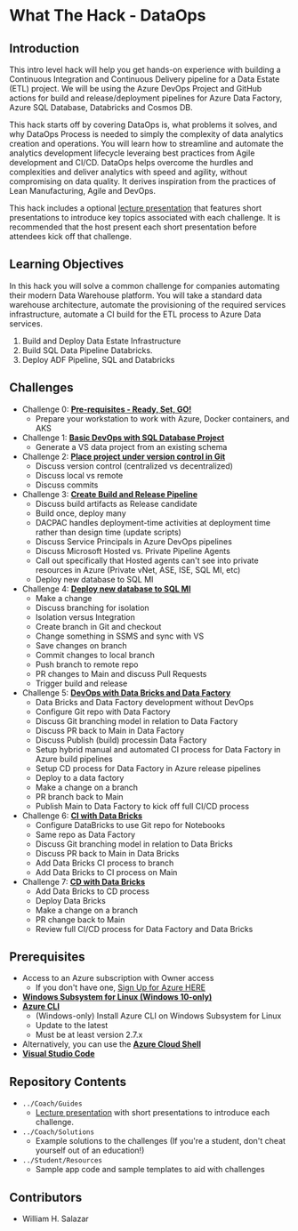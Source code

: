 # What The Hack - DataOps
## Introduction
This intro level hack will help you get hands-on experience with building a Continuous Integration and Continuous Delivery pipeline for a Data Estate (ETL) project. We will be using the Azure DevOps Project and GitHub actions for build and release/deployment pipelines for Azure Data Factory, Azure SQL Database, Databricks and Cosmos DB.

This hack starts off by covering DataOps is, what problems it solves, and why DataOps Process is needed to simply the complexity of data analytics creation and operations. You will learn how to streamline and automate the analytics development lifecycle leveraing best practices from Agile development and CI/CD. DataOps helps overcome the hurdles and complexities and deliver analytics with speed and agility, without compromising on data quality. It derives inspiration from the practices of Lean Manufacturing, Agile and DevOps. 

This hack includes a optional [lecture presentation](Coach/Lectures.pptx) that features short presentations to introduce key topics associated with each challenge. It is recommended that the host present each short presentation before attendees kick off that challenge.

## Learning Objectives
In this hack you will solve a common challenge for companies automating their modern Data Warehouse platform. You will take a standard data warehouse architecture, automate the provisioning of the required services infrastructure, automate a CI build for the ETL process to Azure Data services.  

1. Build and Deploy Data Estate Infrastructure
1. Build SQL Data Pipeline Databricks. 
1. Deploy ADF Pipeline, SQL and Databricks


## Challenges
- Challenge 0: **[Pre-requisites - Ready, Set, GO!](Student/00-prereqs.md)**
   - Prepare your workstation to work with Azure, Docker containers, and AKS
- Challenge 1: **[Basic DevOps with SQL Database Project](Student/01-containers.md)**
   - Generate a VS data project from an existing schema
- Challenge 2: **[Place project under version control in Git](Student/02-acr.md)**
   - Discuss version control (centralized vs decentralized)
   - Discuss local vs remote
   - Discuss commits
- Challenge 3: **[Create Build and Release Pipeline](Student/03-k8sintro.md)**
   - Discuss build artifacts as Release candidate
   - Build once, deploy many
   - DACPAC handles deployment-time activities at deployment time rather than design time (update scripts)
   - Discuss Service Principals in Azure DevOps pipelines
   - Discuss Microsoft Hosted vs. Private Pipeline Agents
   - Call out specifically that Hosted agents can't see into private resources in Azure (Private vNet, ASE, ISE, SQL MI, etc)
   - Deploy new database to SQL MI   
- Challenge 4: **[Deploy new database to SQL MI](Student/04-k8sdeployment.md)**
   - Make a change
   - Discuss branching for isolation
   - Isolation versus Integration
   - Create branch in Git and checkout
   - Change something in SSMS and sync with VS
   - Save changes on branch
   - Commit changes to local branch
   - Push branch to remote repo
   - PR changes to Main and discuss Pull Requests
   - Trigger build and release 
- Challenge 5: **[DevOps with Data Bricks and Data Factory ](Student/05-scaling.md)**
   - Data Bricks and Data Factory development without DevOps
   - Configure Git repo with Data Factory
   - Discuss Git branching model in relation to Data Factory
   - Discuss PR back to Main in Data Factory
   - Discuss Publish (build) processin Data Factory
   - Setup hybrid manual and automated CI process for Data Factory in Azure build pipelines
   - Setup CD process for Data Factory in Azure release pipelines
   - Deploy to a data factory
   - Make a change on a branch
   - PR branch back to Main
   - Publish Main to Data Factory to kick off full CI/CD process   
- Challenge 6: **[CI with Data Bricks](Student/06-deploymongo.md)**
   - Configure DataBricks to use Git repo for Notebooks
   - Same repo as Data Factory
   - Discuss Git branching model in relation to Data Bricks
   - Discuss PR back to Main in Data Bricks
   - Add Data Bricks CI process to branch
   - Add Data Bricks to CI process on Main
- Challenge 7: **[CD with Data Bricks](Student/07-updaterollback.md)**
   - Add Data Bricks to CD process
   - Deploy Data Bricks
   - Make a change on a branch
   - PR change back to Main
   - Review full CI/CD process for Data Factory and Data Bricks

   
## Prerequisites

- Access to an Azure subscription with Owner access
   - If you don't have one, [Sign Up for Azure HERE](https://azure.microsoft.com/en-us/free/)
- [**Windows Subsystem for Linux (Windows 10-only)**](https://docs.microsoft.com/en-us/windows/wsl/install-win10)
- [**Azure CLI**](https://docs.microsoft.com/en-us/cli/azure/install-azure-cli)
   - (Windows-only) Install Azure CLI on Windows Subsystem for Linux
   - Update to the latest
   - Must be at least version 2.7.x
- Alternatively, you can use the [**Azure Cloud Shell**](https://shell.azure.com/)
- [**Visual Studio Code**](https://code.visualstudio.com/)

## Repository Contents
- `../Coach/Guides`
  - [Lecture presentation](Coach/Lectures.pptx) with short presentations to introduce each challenge.
- `../Coach/Solutions`
   - Example solutions to the challenges (If you're a student, don't cheat yourself out of an education!)
- `../Student/Resources`
   - Sample app code and sample templates to aid with challenges

## Contributors
- William H. Salazar